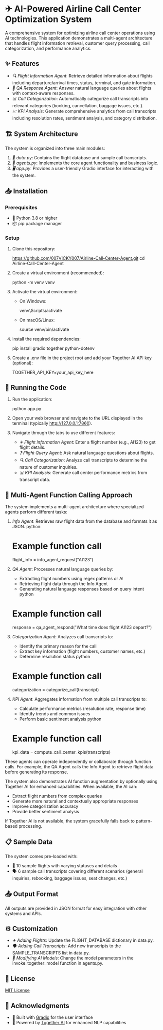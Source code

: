 
# ✈ AI-Powered Airline Call Center Optimization System

A comprehensive system for optimizing airline call center operations using AI technologies. This application demonstrates a multi-agent architecture that handles flight information retrieval, customer query processing, call categorization, and performance analytics.

## ✨ Features

- *🔍 Flight Information Agent*: Retrieve detailed information about flights including departure/arrival times, status, terminal, and gate information.
- *💬 QA Response Agent*: Answer natural language queries about flights with context-aware responses.
- *📊 Call Categorization*: Automatically categorize call transcripts into relevant categories (booking, cancellation, baggage issues, etc.).
- *📈 KPI Analysis*: Generate comprehensive analytics from call transcripts including resolution rates, sentiment analysis, and category distribution.

## 🏗 System Architecture

The system is organized into three main modules:

1. *📁 data.py*: Contains the flight database and sample call transcripts.
2. *🤖 agents.py*: Implements the core agent functionality and business logic.
3. *🖥 app.py*: Provides a user-friendly Gradio interface for interacting with the system.

## 📥 Installation

### Prerequisites

- 🐍 Python 3.8 or higher
- 📦 pip package manager

### Setup

1. Clone this repository:
   
   https://github.com/007VICKY007/Airline-Call-Center-Agent.git
   cd Airline-Call-Center-Agent
   

2. Create a virtual environment (recommended):
   
   python -m venv venv
   

3. Activate the virtual environment:
   - On Windows:
     
     venv\Scripts\activate
     
   - On macOS/Linux:
     
     source venv/bin/activate
     

4. Install the required dependencies:
   
   pip install gradio together python-dotenv
   

5. Create a .env file in the project root and add your Together AI API key (optional):
   
   TOGETHER_API_KEY=your_api_key_here
   

## 🚀 Running the Code

1. Run the application:
   
   python app.py
   

2. Open your web browser and navigate to the URL displayed in the terminal (typically http://127.0.0.1:7860).

3. Navigate through the tabs to use different features:
   - *✈ Flight Information Agent*: Enter a flight number (e.g., AI123) to get flight details.
   - *❓ Flight Query Agent*: Ask natural language questions about flights.
   - *🔍 Call Categorization*: Analyze call transcripts to determine the nature of customer inquiries.
   - *📊 KPI Analysis*: Generate call center performance metrics from transcript data.

## 🤖 Multi-Agent Function Calling Approach

The system implements a multi-agent architecture where specialized agents perform different tasks:

1. *Info Agent*: Retrieves raw flight data from the database and formats it as JSON.
   python
   # Example function call
   flight_info = info_agent_request("AI123")
   

2. *QA Agent*: Processes natural language queries by:
   - Extracting flight numbers using regex patterns or AI
   - Retrieving flight data through the Info Agent
   - Generating natural language responses based on query intent
   python
   # Example function call
   response = qa_agent_respond("What time does flight AI123 depart?")
   

3. *Categorization Agent*: Analyzes call transcripts to:
   - Identify the primary reason for the call
   - Extract key information (flight numbers, customer names, etc.)
   - Determine resolution status
   python
   # Example function call
   categorization = categorize_call(transcript)
   

4. *KPI Agent*: Aggregates information from multiple call transcripts to:
   - Calculate performance metrics (resolution rate, response time)
   - Identify trends and common issues
   - Perform basic sentiment analysis
   python
   # Example function call
   kpi_data = compute_call_center_kpis(transcripts)
   

These agents can operate independently or collaborate through function calls. For example, the QA Agent calls the Info Agent to retrieve flight data before generating its response.

The system also demonstrates AI function augmentation by optionally using Together AI for enhanced capabilities. When available, the AI can:
- Extract flight numbers from complex queries
- Generate more natural and contextually appropriate responses
- Improve categorization accuracy
- Provide better sentiment analysis

If Together AI is not available, the system gracefully falls back to pattern-based processing.

## 📋 Sample Data

The system comes pre-loaded with:
- 🛫 10 sample flights with varying statuses and details
- 🗣 6 sample call transcripts covering different scenarios (general inquiries, rebooking, baggage issues, seat changes, etc.)

## 📤 Output Format

All outputs are provided in JSON format for easy integration with other systems and APIs.

## ⚙ Customization

- *✈ Adding Flights*: Update the FLIGHT_DATABASE dictionary in data.py.
- *🗣 Adding Call Transcripts*: Add new transcripts to the SAMPLE_TRANSCRIPTS list in data.py.
- *🧠 Modifying AI Models*: Change the model parameters in the invoke_together_model function in agents.py.

## 📄 License

[MIT License](LICENSE)

## 🙏 Acknowledgments

- 🎨 Built with [Gradio](https://www.gradio.app/) for the user interface
- 🤖 Powered by [Together AI](https://www.together.ai/) for enhanced NLP capabilities
